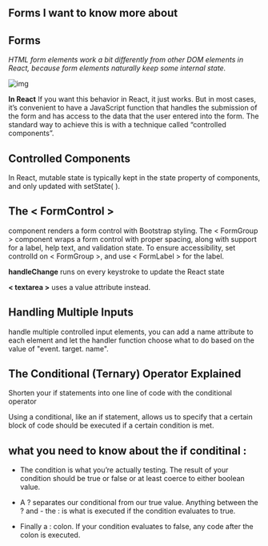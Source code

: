 ## Forms I want to know more about
## Forms
*HTML form elements work a bit differently from other DOM elements in React, because form elements naturally keep some internal state.*

![img](https://www.concretepage.com/angular-2/images/angular-2-formcontrol-example-2.jpg)



**In React** 
 If you want this behavior in React, it just works. But in most cases, it’s convenient to have a JavaScript function that handles the submission of the form and has access to the data that the user entered into the form. The standard way to achieve this is with a technique called “controlled components”.



 ## **Controlled Components**
   In React, mutable state is typically kept in the state property of components, and only updated with setState( ).


## **The < FormControl >**
 component renders a form control with Bootstrap styling. The < FormGroup > component wraps a form control with proper spacing, along with support for a label, help text, and validation state. To ensure accessibility, set controlId on < FormGroup >, and use < FormLabel > for the label.

**handleChange** runs on every keystroke to update the React state


**< textarea >**  uses a value attribute instead.

## Handling Multiple Inputs
handle multiple controlled input elements, you can add a name attribute to each element and let the handler function choose what to do based on the value of "event. target. name".


##  The Conditional (Ternary) Operator Explained
Shorten your if statements into one line of code with the conditional operator


Using a conditional, like an if statement, allows us to specify that a certain block of code should be executed if a certain condition is met.

## what you need to know about the if conditinal :

- The condition is what you’re actually testing. The result of your condition should be true or false or at least coerce to either boolean value.

- A ? separates our conditional from our true value. Anything between the ? and - the : is what is executed if the condition evaluates to true.

- Finally a : colon. If your condition evaluates to false, any code after the colon is executed.